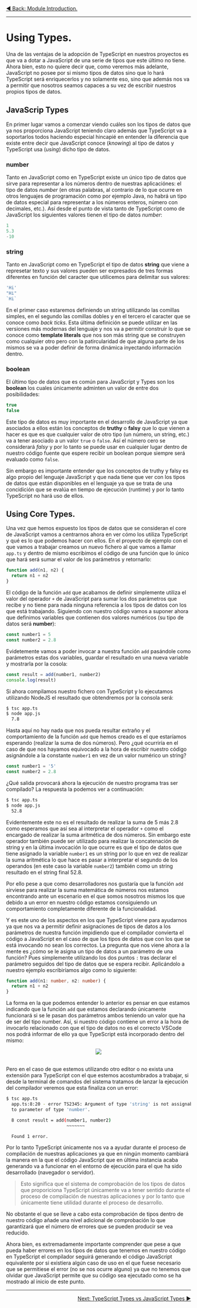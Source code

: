 <p align="left">
 <a href="02_01.md">◀ Back: Module Introduction.</a>
</p>

---

# Using Types.

Una de las ventajas de la adopción de TypeScript en nuestros proyectos es que va a dotar a JavaScript de una serie de tipos que este último no tiene. Ahora bien, esto no quiere decir que, como veremos más adelante, JavaScript no posee por si mismo tipos de datos sino que lo hará TypeScript será enriquecerlos y no solamente eso, sino que además nos va a permitir que nosotros seamos capaces a su vez de escribir nuestros propios tipos de datos.

## JavaScrip Types

En primer lugar vamos a comenzar viendo cuáles son los tipos de datos que ya nos proporciona JavaScript teniendo claro además que TypeScript va a soportarlos todos haciendo especial hincapié en entender la diferencia que existe entre decir que JavaScript conoce (*knowing*) al tipo de datos y TypeScript usa (*using*) dicho tipo de datos.

### number

Tanto en JavaScript como en TypeScript existe un único tipo de datos que sirve para representar a los números dentro de nuestras aplicaciónes: el tipo de datos *number* (en otras palabras, al contrario de lo que ocurre en otros lenguajes de programación como por ejemplo Java, no habrá un tipo de datos especial para representar a los números enteros, número con decimales, etc.). Así desde el punto de vista tanto de TypeScript como de JavaScript los siguientes valores tienen el tipo de datos *number*:

```js
1
5.3
-10
```

### string

Tanto en JavaScript como en TypeScript el tipo de datos **string** que viene a represetar texto y sus valores pueden ser expresados de tres formas diferentes en función del caracter que utilicemos para delimitar sus valores:

```js
'Hi'
"Hi"
`Hi`
```

En el primer caso estaremos definiendo un string utilizando las comillas simples, en el segundo las comillas dobles y en el tercero el caracter que se conoce como *back ticks*. Esta última definición se puede utilizar en las versiones más modernas del lenguaje y nos va a permitir construir lo que se conoce como **template literals** que nos son más string que se construyen como cualquier otro pero con la patircularidad de que alguna parte de los mismos se va a poder definir de forma dinámica inyectando información dentro.

### boolean

El último tipo de datos que es común para JavaScript y Types son los **boolean** los cuales únicamente adminten un valor de entre dos posibilidades:

```js
true
false
```

Este tipo de datos es muy importante en el desarrollo de JavaScript ya que asociados a ellos están los conceptos de **truthy** o **falsy** que lo que vienen a hacer es que es que cualquier valor de otro tipo (un número, un string, etc.) va a tener asociado a un valor `true` o `false`. Así el número cero se considerará *falsy* y por lo tanto se puede usar en cualquier lugar dentro de nuestro código fuente que espere recibir un boolean porque siempre será evaluado como `false`.

Sin embargo es importante entender que los conceptos de truthy y falsy es algo propio del lenguaje JavaScript y que nada tiene que ver con los tipos de datos que están disponibles en el lenguaje ya que se trata de una concidición que se evalúa en tiempo de ejecución (runtime) y por lo tanto TypeScript no hará uso de ellos.

## Using Core Types.

Una vez que hemos expuesto los tipos de datos que se consideran el core de JavaScript vamos a centrarnos ahora en ver cómo los utiliza TypeScript y qué es lo que podemos hacer con ellos. En el proyecto de ejemplo con el que vamos a trabajar creamos un nuevo fichero al que vamos a llamar `app.ts` y dentro de mismo escribimos el código de una función que lo único que hará será sumar el valor de los parámetros y retornarlo:

```ts
function add(n1, n2) {
  return n1 + n2
}
```

El código de la función `add` que acabamos de definir simplemente utiliza el valor del operador `+` de JavaScript para sumar los dos parámetros que recibe y no tiene para nada ninguna referencia a los tipos de datos con los que está trabajando. Siguiendo con nuestro código vamos a suponer ahora que definimos variables que contienen dos valores numéricos (su tipo de datos será **number**):

```ts
const number1 = 5
const number2 = 2.8
```

Evidetemente vamos a poder invocar a nuestra función `add` pasándole como parámetros estas dos variables, guardar el resultado en una nueva variable y mostrarla por la cosola:

```ts
const result = add(number1, number2)
console.log(result)
```

Si ahora compilamos nuestro fichero con TypeScript y lo ejecutamos utilizando NodeJS el resultado que obtendremos por la consola será:

```bash
$ tsc app.ts
$ node app.js
  7.8
```

Hasta aquí no hay nada que nos pueda resultar extraño y el comportamiento de la función `add` que hemos creado es el que estaríamos esperando (realizar la suma de dos números). Pero ¿qué ocurriría en el caso de que nos hayamos equivocado a la hora de escribir nuestro código asignándole a la constante `number1` en vez de un valor numérico un string?

```ts
const number1 = '5'
const number2 = 2.8
```

¿Qué salida provocará ahora la ejecución de nuestro programa tras ser compilado? La respuesta la podemos ver a continuación:

```bash
$ tsc app.ts
$ node app.js
  52.8
```

Evidentemente este no es el resultado de realizar la suma de 5 más 2.8 como esperamos que así sea al interpretar el operador `+` como el encargado de realizar la suma aritmética de dos números. Sin embargo este operador también puede ser utilizado para realizar la concatenación de string y en la última invocación lo que ocurre es que el tipo de datos que tiene asignado la variable `number1` es un string por lo que en vez de realizar la suma aritmética lo que hace es pasar a interpretar el segundo de los operandos (en este caso la variable `number2`) también como un string resultado en el string final 52.8.

Por ello pese a que como desarrolladores nos gustaría que la función `add` sirviese para realizar la suma matemática de números nos estamos encontrando ante un escenario en el que somos nosotros mismos los que debido a un error en nuestro código estamos consiguiendo un comportamiento completamente diferente de la funcionalidad.

Y es este uno de los aspectos en los que TypeScript viene para ayudarnos ya que nos va a permitir definir asignaciones de tipos de datos a los parámetros de nuestra función impidiendo que el compilador convierta el código a JavaScript en el caso de que los tipos de datos que con los que se está invocando no sean los correctos. La pregunta que nos viene ahora a la mente es ¿cómo se le asigna un tipo de datos a un parámetro de una función? Pues simplemente utilizando los dos puntos `:` tras declarar el parámetro seguidos del tipo de datos que se espera recibir. Aplicándolo a nuestro ejemplo escribiríamos algo como lo siguiente:


```ts
function add(n1: number, n2: number) {
  return n1 + n2
}
```

La forma en la que podemos entender lo anterior es pensar en que estamos indicando que la función `add` que estamos declarando únicamente funcionará si se le pasan dos parámetros ambos teniendo un valor que ha de ser del tipo number. Así, si nuestro código contiene un error a la hora de invocarlo relacionado con que el tipo de datos no es el correcto VSCode nos podrá informar de ello ya que TypeScript está incorporado dentro del mismo:

<div style='text-align: center'>
  <img src='images/02_01.png' />
</div>
<br />

Pero en el caso de que estemos utilizando otro editor o no exista una extensión para TypeScript con el que estemos acostumbrados a trabajar, si desde la terminal de comandos del sistema tratamos de lanzar la ejecución del compilador veremos que esta finaliza con un error:

```bash
$ tsc app.ts
  app.ts:8:20 - error TS2345: Argument of type 'string' is not assignable 
  to parameter of type 'number'.

  8 const result = add(number1, number2)
                       ~~~~~~~

  Found 1 error.
```

Por lo tanto TypeScript únicamente nos va a ayudar durante el proceso de compilación de nuestras aplicaciones ya que en ningún momento cambiará la manera en la que el código JavaScript que en última instancia acaba generando va a funcionar en el entorno de ejecución para el que ha sido desarrollado (navegador o servidor).

> Esto significa que el sistema de comprobación de los tipos de datos que proporiciona TypeScript únicamente va a tener sentido durante el proceso de compilación de nuestras aplicaciones y por lo tanto que únicamente tiene utilidad durante el proceso de desarrollo.

No obstante el que se lleve a cabo esta comprobación de tipos dentro de nuestro código añade una nivel adicional de comprobación lo que garantizará que el número de errores que se pueden producir se vea reducido.

Ahora bien, es extremadamente importante comprender que pese a que pueda haber errores en los tipos de datos que tenemos en nuestro código en TypeScript el compilador seguirá generando el código JavaScript equivalente por si existiera algún caso de uso en el que fuese necesario que se permitiese el error (no se nos ocurre alguno) ya que no tenemos que olvidar que JavaScript permite que su código sea ejecutado como se ha mostrado al inicio de este punto.

---

<p align="right">
 <a href="02_03.md">Next: TypeScript Types vs JavaScript Types ▶</a>
</p>
